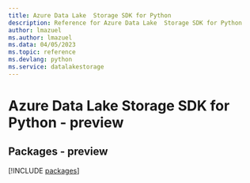 ```yaml
---
title: Azure Data Lake  Storage SDK for Python
description: Reference for Azure Data Lake  Storage SDK for Python
author: lmazuel
ms.author: lmazuel
ms.data: 04/05/2023
ms.topic: reference
ms.devlang: python
ms.service: datalakestorage
---
```

# Azure Data Lake  Storage SDK for Python - preview
## Packages - preview
[!INCLUDE [packages](data-lake--storage-index.md)]